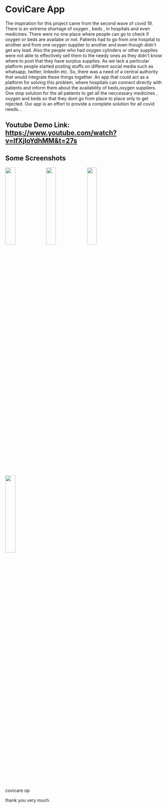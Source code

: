 
# CoviCare App

The inspiration for this project came from the second wave of covid 19. There is an extreme shortage of oxygen , beds ,
in hospitals and even medicines. There were no one place where people can go to check if oxygen or beds are availabe or not.
Patients had to go from one hospital to another and from one oxygen supplier to another and even though didn't get any lead.
Also the people who had oxygen cylinders or other supplies were not able to effectively sell them to the needy ones as they didn't know where to post that they have surplus supplies. As we lack a particular platform people started posting stuffs on different social media such as whatsapp, twitter, linkedin etc.
So, there was a need of a central authority that would integrate these things together.
An app that could act as a platform for solving this problem, where hospitals can connect directly with patients and inform them about the availability of beds,oxygen suppliers.
One stop solution for the all patients to get all the neccessary medicines , oxygen and beds so that they dont go from place to place only to get rejected. Our app is an effort to provide a complete 
solution for all covid needs...

## Youtube Demo Link: https://www.youtube.com/watch?v=IfXjloYdhMM&t=27s
  

## Some Screenshots

<img src="https://github.com/KavyaKandhway/Covicare-/blob/main/images/Screenshot_2021-05-02-13-52-09-371_com.example.covicare.jpg" width=25% height=25%>

<img src="https://github.com/KavyaKandhway/Covicare-/blob/main/images/Screenshot_2021-05-02-13-52-25-012_com.example.covicare.jpg" width=25% height=25%>

<img src="https://github.com/KavyaKandhway/Covicare-/blob/main/images/Screenshot_2021-05-02-13-52-41-539_com.example.covicare.jpg" width=25% height=25%>

<img src="https://github.com/KavyaKandhway/Covicare-/blob/main/images/Screenshot_2021-05-02-13-53-13-440_com.example.covicare.jpg" width=25% height=25%>

covicare op

thank you very much.

